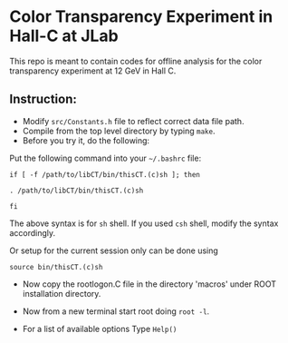 Color Transparency Experiment in Hall-C at JLab
==================================================

This repo is meant to contain codes for offline analysis for the color transparency experiment at 12 GeV in Hall C. 

Instruction:
--------------

* Modify `src/Constants.h` file to reflect correct data file path.
* Compile from the top level directory by typing `make`.
* Before you try it, do the following:

Put the following command into your `~/.bashrc` file:

```
if [ -f /path/to/libCT/bin/thisCT.(c)sh ]; then

. /path/to/libCT/bin/thisCT.(c)sh

fi
```
The above syntax is for `sh` shell. If you used `csh` shell, modify the syntax accordingly.

Or setup for the current session only can be done using

```
source bin/thisCT.(c)sh
```

* Now copy the rootlogon.C file in the directory 'macros' under ROOT installation directory.  
	  
* Now from a new terminal start root doing `root -l`.
* For a list of available options Type `Help()`
